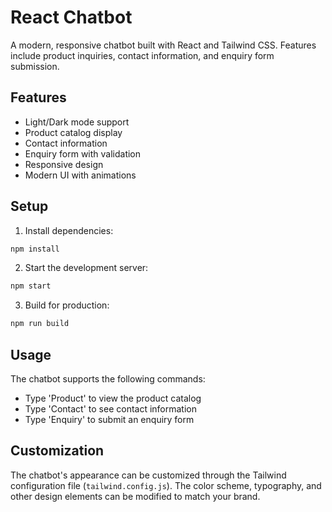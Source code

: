 # React Chatbot

A modern, responsive chatbot built with React and Tailwind CSS. Features include product inquiries, contact information, and enquiry form submission.

## Features

- Light/Dark mode support
- Product catalog display
- Contact information
- Enquiry form with validation
- Responsive design
- Modern UI with animations

## Setup

1. Install dependencies:
```bash
npm install
```

2. Start the development server:
```bash
npm start
```

3. Build for production:
```bash
npm run build
```

## Usage

The chatbot supports the following commands:
- Type 'Product' to view the product catalog
- Type 'Contact' to see contact information
- Type 'Enquiry' to submit an enquiry form

## Customization

The chatbot's appearance can be customized through the Tailwind configuration file (`tailwind.config.js`). The color scheme, typography, and other design elements can be modified to match your brand. 